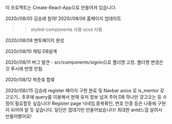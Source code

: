 이 프로젝트는 Create-React-App으로 만들어져 있습니다.

2020//08/05 김승래 참여!
2020//08/06 홈페이지 업데이트

> > styled-components 사용
> > scss 사용

2020//08/08 멘토페이지 완성

2020//08/10 채팅 DB설계

2020//08/11 버그 발견 - src/components/signin으로 폴더명 고정. 폴더명 변경은 깃 푸시에 반영 안됨.

2020//08/12 박준표 합류

2020//08//15 김승래 register 페이지 구현 완료 및 Navbar axios 로 is_mentor 갖고오기.. 추후에 query를 이용해서 현재 유저 정보 넘겨 주어 DB 하나만 갖고오는 등 수정이 필요할듯 싶습니다! Register page 닉네임 중복확인, 번호 인증 등은 나중에 구현이 되어야 알 듯 싶습니다. 일단은 껍데기만 만들어놨습니다! 최대한 antd느낌 살려서 만들어봤어요!
